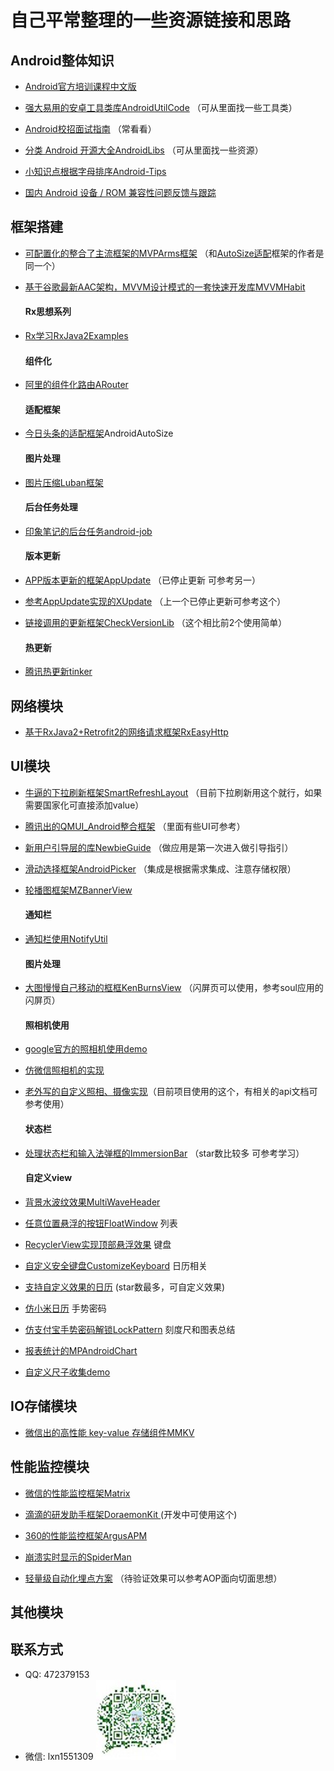 # 自己平常整理的一些资源链接和思路

## Android整体知识

* [Android官方培训课程中文版](https://github.com/kesenhoo/android-training-course-in-chinese)
* [强大易用的安卓工具类库AndroidUtilCode](https://github.com/Blankj/AndroidUtilCode) （可从里面找一些工具类）

* [Android校招面试指南](https://github.com/LRH1993/android_interview) （常看看）

* [分类 Android 开源大全AndroidLibs](https://github.com/XXApple/AndroidLibs) （可从里面找一些资源）
* [小知识点根据字母排序Android-Tips](https://github.com/tangqi92/Android-Tips)

* [国内 Android 设备 / ROM 兼容性问题反馈与跟踪](https://github.com/android-in-china/Compatibility)

## 框架搭建
* [可配置化的整合了主流框架的MVPArms框架](https://github.com/JessYanCoding/MVPArms) （和<a href="#auto">AutoSize适配</a>框架的作者是同一个）

* [基于谷歌最新AAC架构，MVVM设计模式的一套快速开发库MVVMHabit](https://github.com/goldze/MVVMHabit)
  #### Rx思想系列
* [Rx学习RxJava2Examples](https://github.com/nanchen2251/RxJava2Examples)
  #### 组件化
* [阿里的组件化路由ARouter](https://github.com/alibaba/ARouter)
  #### 适配框架
* [今日头条的适配框架<a name="auto">AndroidAutoSize</a>](https://github.com/JessYanCoding/AndroidAutoSize)
  #### 图片处理
* [图片压缩Luban框架](https://github.com/Curzibn/Luban)
  #### 后台任务处理
* [印象笔记的后台任务android-job](https://github.com/evernote/android-job)
  #### 版本更新
* [APP版本更新的框架AppUpdate](https://github.com/WVector/AppUpdate) （已停止更新 可参考另一）
* [参考AppUpdate实现的XUpdate](https://github.com/xuexiangjys/XUpdate) （上一个已停止更新可参考这个）

* [链接调用的更新框架CheckVersionLib](https://github.com/AlexLiuSheng/CheckVersionLib) （这个相比前2个使用简单）

  #### 热更新
* [腾讯热更新tinker](https://github.com/Tencent/tinker)

## 网络模块

* [基于RxJava2+Retrofit2的网络请求框架RxEasyHttp](https://github.com/zhou-you/RxEasyHttp)


## UI模块

* [牛逼的下拉刷新框架SmartRefreshLayout](https://github.com/scwang90/SmartRefreshLayout) （目前下拉刷新用这个就行，如果需要国家化可直接添加value）

* [腾讯出的QMUI_Android整合框架](https://github.com/Tencent/QMUI_Android) （里面有些UI可参考）

* [新用户引导层的库NewbieGuide](https://github.com/huburt-Hu/NewbieGuide) （做应用是第一次进入做引导指引）

* [滑动选择框架AndroidPicker](https://github.com/gzu-liyujiang/AndroidPicker) （集成是根据需求集成、注意存储权限）

* [轮播图框架MZBannerView](https://github.com/pinguo-zhouwei/MZBannerView)

  #### 通知栏
* [通知栏使用NotifyUtil](https://github.com/wenmingvs/NotifyUtil)
  #### 图片处理
* [大图慢慢自己移动的框框KenBurnsView](https://github.com/flavioarfaria/KenBurnsView) （闪屏页可以使用，参考soul应用的闪屏页）
  #### 照相机使用
* [google官方的照相机使用demo](https://github.com/google/cameraview)
* [仿微信照相机的实现](https://github.com/CJT2325/CameraView)
* [老外写的自定义照相、摄像实现](https://github.com/natario1/CameraView)（目前项目使用的这个，有相关的api文档可参考使用）
  #### 状态栏
* [处理状态栏和输入法弹框的ImmersionBar](https://github.com/gyf-dev/ImmersionBar) （star数比较多 可参考学习）

  #### 自定义view
* [背景水波纹效果MultiWaveHeader](https://github.com/scwang90/MultiWaveHeader)
* [任意位置悬浮的按钮FloatWindow](https://github.com/yhaolpz/FloatWindow)
     列表
* [RecyclerView实现顶部悬浮效果](https://github.com/Gavin-ZYX/StickyDecoration)
     键盘
* [自定义安全键盘CustomizeKeyboard](https://github.com/StomHong/CustomizeKeyboard)
     日历相关
* [支持自定义效果的日历](https://github.com/huanghaibin-dev/CalendarView) (star数最多，可自定义效果)
* [仿小米日历](https://github.com/xiaojianglaile/Calendar)
    手势密码
* [仿支付宝手势密码解锁LockPattern](https://github.com/sym900728/LockPattern)
    刻度尺和图表总结
* [报表统计的MPAndroidChart](https://github.com/PhilJay/MPAndroidChart)
* [自定义尺子收集demo](https://github.com/dalong982242260/AndroidRuler)

## IO存储模块

* [微信出的高性能 key-value 存储组件MMKV](https://github.com/Tencent/MMKV)

## 性能监控模块

* [微信的性能监控框架Matrix ](https://github.com/Tencent/matrix)

* [滴滴的研发助手框架DoraemonKit ](https://github.com/didi/DoraemonKit)(开发中可使用这个)

* [360的性能监控框架ArgusAPM](https://github.com/Qihoo360/ArgusAPM)

* [崩溃实时显示的SpiderMan](https://github.com/simplepeng/SpiderMan)

* [轻量级自动化埋点方案](https://github.com/luojilab/DDAutoTracker) （待验证效果可以参考AOP面向切面思想）

## 其他模块



## 联系方式
* QQ: 472379153
* 微信: lxn1551309
![lxn1551309](/img/weixin.jpeg)

